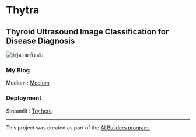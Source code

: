 # Thytra
## Thyroid Ultrasound Image Classification for Disease Diagnosis
![ข้ารู้ความจริงเเล้ว](https://miro.medium.com/v2/resize:fit:720/format:webp/1*o6PH410umYZ8jjxTLs0SGA.jpeg)
### My Blog
Medium : [Medium](https://medium.com/@bunyaphon536/e26591bd1b82)
### Deployment
Streamlit : [Try here](https://thytra.streamlit.app/)
___
This project was created as part of the [AI Builders program.](https://ai-builders.github.io/)